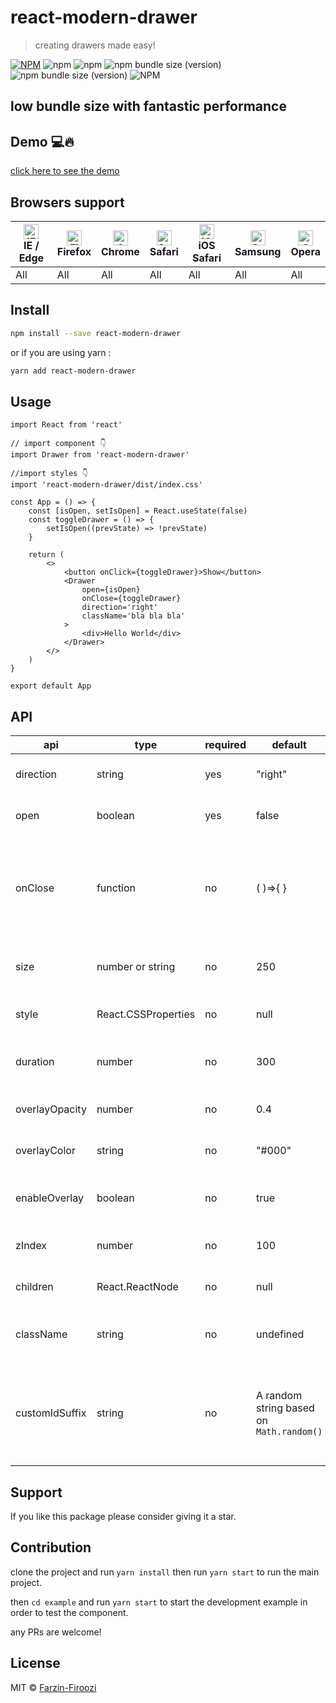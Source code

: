 # react-modern-drawer

> creating drawers made easy!

[![NPM](https://img.shields.io/npm/v/react-modern-drawer.svg)](https://www.npmjs.com/package/react-modern-drawer)
![npm](https://img.shields.io/npm/dt/react-modern-drawer)
![npm](https://img.shields.io/npm/dw/react-modern-drawer)
![npm bundle size (version)](https://img.shields.io/bundlephobia/min/react-modern-drawer/1.1.2)
![npm bundle size (version)](https://img.shields.io/bundlephobia/minzip/react-modern-drawer/1.1.2)
![NPM](https://img.shields.io/npm/l/react-modern-drawer)

## low bundle size with fantastic performance

## Demo 💻🔥

[click here to see the demo](https://farzin-firoozi.github.io/react-modern-drawer/)

## Browsers support

| [<img src="https://raw.githubusercontent.com/alrra/browser-logos/master/src/edge/edge_48x48.png" alt="IE / Edge" width="24px" height="24px" />](http://godban.github.io/browsers-support-badges/)<br/>IE / Edge | [<img src="https://raw.githubusercontent.com/alrra/browser-logos/master/src/firefox/firefox_48x48.png" alt="Firefox" width="24px" height="24px" />](http://godban.github.io/browsers-support-badges/)<br/>Firefox | [<img src="https://raw.githubusercontent.com/alrra/browser-logos/master/src/chrome/chrome_48x48.png" alt="Chrome" width="24px" height="24px" />](http://godban.github.io/browsers-support-badges/)<br/>Chrome | [<img src="https://raw.githubusercontent.com/alrra/browser-logos/master/src/safari/safari_48x48.png" alt="Safari" width="24px" height="24px" />](http://godban.github.io/browsers-support-badges/)<br/>Safari | [<img src="https://raw.githubusercontent.com/alrra/browser-logos/master/src/safari-ios/safari-ios_48x48.png" alt="iOS Safari" width="24px" height="24px" />](http://godban.github.io/browsers-support-badges/)<br/>iOS Safari | [<img src="https://raw.githubusercontent.com/alrra/browser-logos/master/src/samsung-internet/samsung-internet_48x48.png" alt="Samsung" width="24px" height="24px" />](http://godban.github.io/browsers-support-badges/)<br/>Samsung | [<img src="https://raw.githubusercontent.com/alrra/browser-logos/master/src/opera/opera_48x48.png" alt="Opera" width="24px" height="24px" />](http://godban.github.io/browsers-support-badges/)<br/>Opera |
| --------------------------------------------------------------------------------------------------------------------------------------------------------------------------------------------------------------- | ----------------------------------------------------------------------------------------------------------------------------------------------------------------------------------------------------------------- | ------------------------------------------------------------------------------------------------------------------------------------------------------------------------------------------------------------- | ------------------------------------------------------------------------------------------------------------------------------------------------------------------------------------------------------------- | ----------------------------------------------------------------------------------------------------------------------------------------------------------------------------------------------------------------------------- | ----------------------------------------------------------------------------------------------------------------------------------------------------------------------------------------------------------------------------------- | --------------------------------------------------------------------------------------------------------------------------------------------------------------------------------------------------------- |
| All                                                                                                                                                                                                             | All                                                                                                                                                                                                               | All                                                                                                                                                                                                           | All                                                                                                                                                                                                           | All                                                                                                                                                                                                                           | All                                                                                                                                                                                                                                 | All                                                                                                                                                                                                       |

## Install

```bash
npm install --save react-modern-drawer
```

or if you are using yarn :

```bash
yarn add react-modern-drawer
```

## Usage

```tsx
import React from 'react'

// import component 👇
import Drawer from 'react-modern-drawer'

//import styles 👇
import 'react-modern-drawer/dist/index.css'

const App = () => {
    const [isOpen, setIsOpen] = React.useState(false)
    const toggleDrawer = () => {
        setIsOpen((prevState) => !prevState)
    }

    return (
        <>
            <button onClick={toggleDrawer}>Show</button>
            <Drawer
                open={isOpen}
                onClose={toggleDrawer}
                direction='right'
                className='bla bla bla'
            >
                <div>Hello World</div>
            </Drawer>
        </>
    )
}

export default App
```

## API

| api            | type                | required | default                                  | value                                     | desciption                                                                                  |
| -------------- | ------------------- | -------- | ---------------------------------------- | ----------------------------------------- | ------------------------------------------------------------------------------------------- |
| direction      | string              | yes      | "right"                                  | "right" , "left" , "top","bottom"         | Selecting the direction that drawer opens                                                   |
| open           | boolean             | yes      | false                                    | true , false                              | Select when to show drawer                                                                  |
| onClose        | function            | no       | ( )=>{ }                                 | any executable function                   | This function is called when clicking on backdrop layer usually used for closing the drawer |
| size           | number or string    | no       | 250                                      | integer or '{integer}px' or '{integer}vw' | Determines the size of drawer                                                               |
| style          | React.CSSProperties | no       | null                                     | Normal stylings                           | Can be used for inline styles                                                               |
| duration       | number              | no       | 300                                      | Any positive Integer                      | Determines the duration of opening the drawer                                               |
| overlayOpacity | number              | no       | 0.4                                      | Number between 0 and 1                    | Determines the opacity of overlay                                                           |
| overlayColor   | string              | no       | "#000"                                   | Any color code                            | Determines the color of overlay                                                             |
| enableOverlay  | boolean             | no       | true                                     | true , false                              | Determines whether to show the overlay                                                      |
| zIndex         | number              | no       | 100                                      | Any positive Integer                      | Determines the zIndex of drawer                                                             |
| children       | React.ReactNode     | no       | null                                     | Any ReactNode                             | This is the same as props.children                                                          |
| className      | string              | no       | undefined                                | -                                         | normal regular classNames and stuff                                                         |
| customIdSuffix | string              | no       | A random string based on `Math.random()` | -                                         | Used for making different ids for drawers, can be customized for special cases.             |

## Support

If you like this package please consider giving it a star.

## Contribution

clone the project and run `yarn install` then run `yarn start` to run the main project.

then `cd example` and run `yarn start` to start the development example in order to test the component.

any PRs are welcome!

## License

MIT © [Farzin-Firoozi](https://github.com/Farzin-Firoozi)
